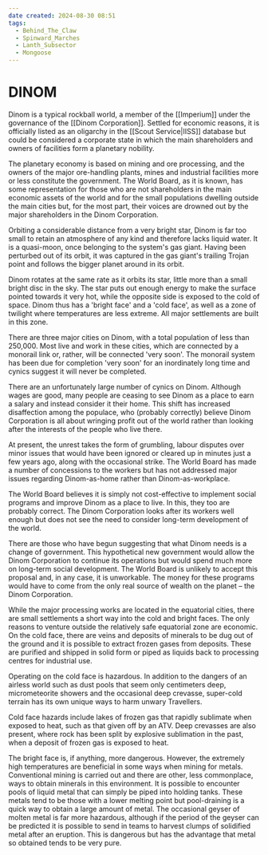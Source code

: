 ```yaml
---
date created: 2024-08-30 08:51
tags:
  - Behind_The_Claw
  - Spinward_Marches
  - Lanth_Subsector
  - Mongoose
---
```


# DINOM

Dinom is a typical rockball world, a member of the [[Imperium]] under the governance of the [[Dinom Corporation]]. Settled for economic reasons, it is officially listed as an oligarchy in the [[Scout Service|IISS]] database but could be considered a corporate state in which the main shareholders and owners of facilities form a planetary nobility.

The planetary economy is based on mining and ore processing, and the owners of the major ore-handling plants, mines and industrial facilities more or less constitute the government. The World Board, as it is known, has some representation for those who are not shareholders in the main economic assets of the world and for the small populations dwelling outside the main cities but, for the most part, their voices are drowned out by the major shareholders in the Dinom Corporation.

Orbiting a considerable distance from a very bright star, Dinom is far too small to retain an atmosphere of any kind and therefore lacks liquid water. It is a quasi-moon, once belonging to the system's gas giant. Having been perturbed out of its orbit, it was captured in the gas giant's trailing Trojan point and follows the bigger planet around in its orbit.

Dinom rotates at the same rate as it orbits its star, little more than a small bright disc in the sky. The star puts out enough energy to make the surface pointed towards it very hot, while the opposite side is exposed to the cold of space. Dinom thus has a 'bright face' and a 'cold face', as well as a zone of twilight where temperatures are less extreme. All major settlements are built in this zone.

There are three major cities on Dinom, with a total population of less than 250,000. Most live and work in these cities, which are connected by a monorail link or, rather, will be connected 'very soon'. The monorail system has been due for completion 'very soon' for an inordinately long time and cynics suggest it will never be completed.

There are an unfortunately large number of cynics on Dinom. Although wages are good, many people are ceasing to see Dinom as a place to earn a salary and instead consider it their home. This shift has increased disaffection among the populace, who (probably correctly) believe Dinom Corporation is all about wringing profit out of the world rather than looking after the interests of the people who live there.

At present, the unrest takes the form of grumbling, labour disputes over minor issues that would have been ignored or cleared up in minutes just a few years ago, along with the occasional strike. The World Board has made a number of concessions to the workers but has not addressed major issues regarding Dinom-as-home rather than Dinom-as-workplace.

The World Board believes it is simply not cost-effective to implement social programs and improve Dinom as a place to live. In this, they too are probably correct.  The Dinom Corporation looks after its workers well enough but does not see the need to consider long-term development of the world.

There are those who have begun suggesting that what Dinom needs is a change of government. This hypothetical new government would allow the Dinom Corporation to continue its operations but would spend much more on long-term social development. The World Board is unlikely to accept this proposal and, in any case, it is unworkable. The money for these programs would have to come from the only real source of wealth on the planet – the Dinom Corporation.

While the major processing works are located in the equatorial cities, there are small settlements a short way into the cold and bright faces. The only reasons to venture outside the relatively safe equatorial zone are economic. On the cold face, there are veins and deposits of minerals to be dug out of the ground and it is possible to extract frozen gases from deposits. These are purified and shipped in solid form or piped as liquids back to processing centres for industrial use.

Operating on the cold face is hazardous. In addition to the dangers of an airless world such as dust pools that seem only centimeters deep, micrometeorite showers and the occasional deep crevasse, super-cold terrain has its own unique ways to harm unwary Travellers.

Cold face hazards include lakes of frozen gas that rapidly sublimate when exposed to heat, such as that given off by an ATV. Deep crevasses are also present, where rock has been split by explosive sublimation in the past, when a deposit of frozen gas is exposed to heat.

The bright face is, if anything, more dangerous.  However, the extremely high temperatures are beneficial in some ways when mining for metals.  Conventional mining is carried out and there are other, less commonplace, ways to obtain minerals in this environment. It is possible to encounter pools of liquid metal that can simply be piped into holding tanks.  These metals tend to be those with a lower melting point but pool-draining is a quick way to obtain a large amount of metal. The occasional geyser of molten metal is far more hazardous, although if the period of the geyser can be predicted it is possible to send in teams to harvest clumps of solidified metal after an eruption.  This is dangerous but has the advantage that metal so obtained tends to be very pure.
